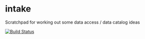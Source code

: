 # intake
Scratchpad for working out some data access / data catalog ideas

[![Build Status](https://api.travis-ci.org/ContinuumIO/intake.svg?branch=master)](https://travis-ci.org/ContinuumIO/intake)
